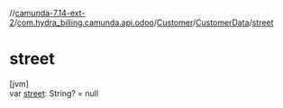 //[camunda-7.14-ext-2](../../../../index.md)/[com.hydra_billing.camunda.api.odoo](../../index.md)/[Customer](../index.md)/[CustomerData](index.md)/[street](street.md)

# street

[jvm]\
var [street](street.md): String? = null
